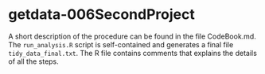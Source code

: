 getdata-006SecondProject
========================

A short description of the procedure can be found in the file CodeBook.md.
The `run_analysis.R` script is self-contained and generates a final file `tidy_data_final.txt`. The R file contains comments that explains
the details of all the steps.
